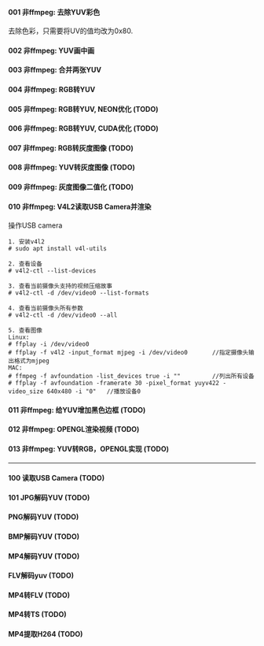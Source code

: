 #### 001 非ffmpeg: 去除YUV彩色

去除色彩，只需要将UV的值均改为0x80.

#### 002 非ffmpeg: YUV画中画

#### 003 非ffmpeg: 合并两张YUV

#### 004 非ffmpeg: RGB转YUV

#### 005 非ffmpeg: RGB转YUV, NEON优化 (TODO)

#### 006 非ffmpeg: RGB转YUV, CUDA优化 (TODO)

#### 007 非ffmpeg: RGB转灰度图像 (TODO)

#### 008 非ffmpeg: YUV转灰度图像 (TODO)

#### 009 非ffmpeg: 灰度图像二值化 (TODO)

#### 010 非ffmpeg: V4L2读取USB Camera并渲染

操作USB camera

```shell
1. 安装v4l2
# sudo apt install v4l-utils

2. 查看设备
# v4l2-ctl --list-devices

3. 查看当前摄像头支持的视频压缩故事
# v4l2-ctl -d /dev/video0 --list-formats

4. 查看当前摄像头所有参数
# v4l2-ctl -d /dev/video0 --all

5. 查看图像
Linux:
# ffplay -i /dev/video0
# ffplay -f v4l2 -input_format mjpeg -i /dev/video0       //指定摄像头输出格式为mjpeg
MAC:
# ffmpeg -f avfoundation -list_devices true -i ""         //列出所有设备
# ffplay -f avfoundation -framerate 30 -pixel_format yuyv422 -video_size 640x480 -i "0"   //播放设备0
```

#### 011 非ffmpeg: 给YUV增加黑色边框 (TODO)

#### 012 非ffmpeg: OPENGL渲染视频 (TODO)

#### 013 非ffmpeg: YUV转RGB，OPENGL实现 (TODO)

---

#### 100 读取USB Camera (TODO)

#### 101 JPG解码YUV (TODO)

#### PNG解码YUV (TODO)

#### BMP解码YUV (TODO)

#### MP4解码YUV (TODO)

#### FLV解码yuv (TODO)

#### MP4转FLV (TODO)

#### MP4转TS (TODO)

#### MP4提取H264 (TODO)







